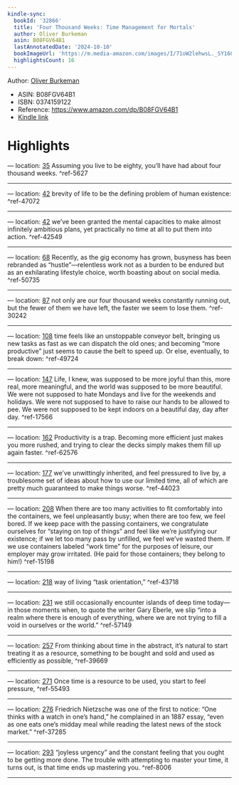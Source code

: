 ```yaml
---
kindle-sync:
  bookId: '32866'
  title: 'Four Thousand Weeks: Time Management for Mortals'
  author: Oliver Burkeman
  asin: B08FGV64B1
  lastAnnotatedDate: '2024-10-10'
  bookImageUrl: 'https://m.media-amazon.com/images/I/71oW2lehwsL._SY160.jpg'
  highlightsCount: 16
---
```

Author: [Oliver Burkeman](https://www.amazon.comundefined)
* ASIN: B08FGV64B1
* ISBN: 0374159122
* Reference: https://www.amazon.com/dp/B08FGV64B1
* [Kindle link](kindle://book?action=open&asin=B08FGV64B1)

# Highlights

— location: [35](kindle://book?action=open&asin=B08FGV64B1&location=35)
Assuming you live to be eighty, you’ll have had about four thousand weeks. ^ref-5627

---
— location: [42](kindle://book?action=open&asin=B08FGV64B1&location=42)
brevity of life to be the defining problem of human existence: ^ref-47072

---
— location: [42](kindle://book?action=open&asin=B08FGV64B1&location=42)
we’ve been granted the mental capacities to make almost infinitely ambitious plans, yet practically no time at all to put them into action. ^ref-42549

---
— location: [68](kindle://book?action=open&asin=B08FGV64B1&location=68)
Recently, as the gig economy has grown, busyness has been rebranded as “hustle”—relentless work not as a burden to be endured but as an exhilarating lifestyle choice, worth boasting about on social media. ^ref-50735

---
— location: [87](kindle://book?action=open&asin=B08FGV64B1&location=87)
not only are our four thousand weeks constantly running out, but the fewer of them we have left, the faster we seem to lose them. ^ref-30242

---
— location: [108](kindle://book?action=open&asin=B08FGV64B1&location=108)
time feels like an unstoppable conveyor belt, bringing us new tasks as fast as we can dispatch the old ones; and becoming “more productive” just seems to cause the belt to speed up. Or else, eventually, to break down: ^ref-49724

---
— location: [147](kindle://book?action=open&asin=B08FGV64B1&location=147)
Life, I knew, was supposed to be more joyful than this, more real, more meaningful, and the world was supposed to be more beautiful. We were not supposed to hate Mondays and live for the weekends and holidays. We were not supposed to have to raise our hands to be allowed to pee. We were not supposed to be kept indoors on a beautiful day, day after day. ^ref-17566

---
— location: [162](kindle://book?action=open&asin=B08FGV64B1&location=162)
Productivity is a trap. Becoming more efficient just makes you more rushed, and trying to clear the decks simply makes them fill up again faster. ^ref-62576

---
— location: [177](kindle://book?action=open&asin=B08FGV64B1&location=177)
we’ve unwittingly inherited, and feel pressured to live by, a troublesome set of ideas about how to use our limited time, all of which are pretty much guaranteed to make things worse. ^ref-44023

---
— location: [208](kindle://book?action=open&asin=B08FGV64B1&location=208)
When there are too many activities to fit comfortably into the containers, we feel unpleasantly busy; when there are too few, we feel bored. If we keep pace with the passing containers, we congratulate ourselves for “staying on top of things” and feel like we’re justifying our existence; if we let too many pass by unfilled, we feel we’ve wasted them. If we use containers labeled “work time” for the purposes of leisure, our employer may grow irritated. (He paid for those containers; they belong to him!) ^ref-15198

---
— location: [218](kindle://book?action=open&asin=B08FGV64B1&location=218)
way of living “task orientation,” ^ref-43718

---
— location: [231](kindle://book?action=open&asin=B08FGV64B1&location=231)
we still occasionally encounter islands of deep time today—in those moments when, to quote the writer Gary Eberle, we slip “into a realm where there is enough of everything, where we are not trying to fill a void in ourselves or the world.” ^ref-57149

---
— location: [257](kindle://book?action=open&asin=B08FGV64B1&location=257)
From thinking about time in the abstract, it’s natural to start treating it as a resource, something to be bought and sold and used as efficiently as possible, ^ref-39669

---
— location: [271](kindle://book?action=open&asin=B08FGV64B1&location=271)
Once time is a resource to be used, you start to feel pressure, ^ref-55493

---
— location: [276](kindle://book?action=open&asin=B08FGV64B1&location=276)
Friedrich Nietzsche was one of the first to notice: “One thinks with a watch in one’s hand,” he complained in an 1887 essay, “even as one eats one’s midday meal while reading the latest news of the stock market.” ^ref-37285

---
— location: [293](kindle://book?action=open&asin=B08FGV64B1&location=293)
“joyless urgency” and the constant feeling that you ought to be getting more done. The trouble with attempting to master your time, it turns out, is that time ends up mastering you. ^ref-8006

---
